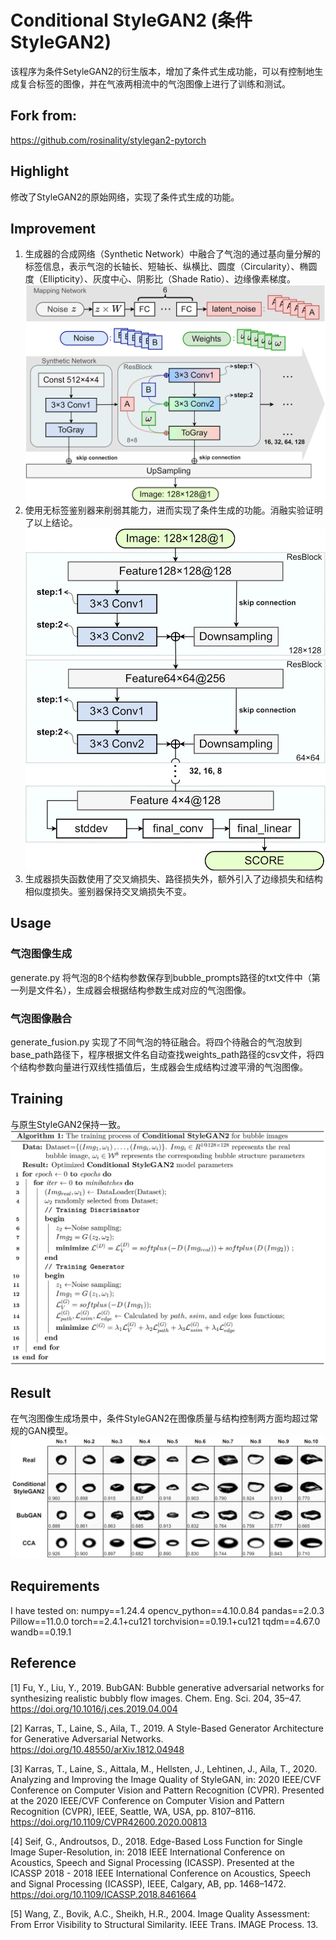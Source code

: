 # Conditional StyleGAN2 (条件StyleGAN2)

该程序为条件SetyleGAN2的衍生版本，增加了条件式生成功能，可以有控制地生成复合标签的图像，并在气液两相流中的气泡图像上进行了训练和测试。

## Fork from:
https://github.com/rosinality/stylegan2-pytorch

## Highlight
修改了StyleGAN2的原始网络，实现了条件式生成的功能。

## Improvement
1. 生成器的合成网络（Synthetic Network）中融合了气泡的通过基向量分解的标签信息，表示气泡的长轴长、短轴长、纵横比、圆度（Circularity）、椭圆度（Ellipticity）、灰度中心、阴影比（Shade Ratio）、边缘像素梯度。
![alt text](attachments/Generator.jpg)
2. 使用无标签鉴别器来削弱其能力，进而实现了条件生成的功能。消融实验证明了以上结论。![alt text](attachments/Discriminator.jpg)
3. 生成器损失函数使用了交叉熵损失、路径损失外，额外引入了边缘损失和结构相似度损失。鉴别器保持交叉熵损失不变。

## Usage
### 气泡图像生成
generate.py
将气泡的8个结构参数保存到bubble_prompts路径的txt文件中（第一列是文件名），生成器会根据结构参数生成对应的气泡图像。

### 气泡图像融合
generate_fusion.py
实现了不同气泡的特征融合。将四个待融合的气泡放到base_path路径下，程序根据文件名自动查找weights_path路径的csv文件，将四个结构参数向量进行双线性插值后，生成器会生成结构过渡平滑的气泡图像。

## Training
与原生StyleGAN2保持一致。
![alt text](attachments/Pseudocode.jpg)

## Result
在气泡图像生成场景中，条件StyleGAN2在图像质量与结构控制两方面均超过常规的GAN模型。
![alt text](<attachments/Comparison of the synthetic images and the real images..jpg>)

## Requirements
I have tested on:
numpy==1.24.4
opencv_python==4.10.0.84
pandas==2.0.3
Pillow==11.0.0
torch==2.4.1+cu121
torchvision==0.19.1+cu121
tqdm==4.67.0
wandb==0.19.1

## Reference
[1] Fu, Y., Liu, Y., 2019. BubGAN: Bubble generative adversarial networks for synthesizing realistic bubbly flow images. Chem. Eng. Sci. 204, 35–47. https://doi.org/10.1016/j.ces.2019.04.004

[2] Karras, T., Laine, S., Aila, T., 2019. A Style-Based Generator Architecture for Generative Adversarial Networks. https://doi.org/10.48550/arXiv.1812.04948

[3] Karras, T., Laine, S., Aittala, M., Hellsten, J., Lehtinen, J., Aila, T., 2020. Analyzing and Improving the Image Quality of StyleGAN, in: 2020 IEEE/CVF Conference on Computer Vision and Pattern Recognition (CVPR). Presented at the 2020 IEEE/CVF Conference on Computer Vision and Pattern Recognition (CVPR), IEEE, Seattle, WA, USA, pp. 8107–8116. https://doi.org/10.1109/CVPR42600.2020.00813

[4] Seif, G., Androutsos, D., 2018. Edge-Based Loss Function for Single Image Super-Resolution, in: 2018 IEEE International Conference on Acoustics, Speech and Signal Processing (ICASSP). Presented at the ICASSP 2018 - 2018 IEEE International Conference on Acoustics, Speech and Signal Processing (ICASSP), IEEE, Calgary, AB, pp. 1468–1472. https://doi.org/10.1109/ICASSP.2018.8461664

[5] Wang, Z., Bovik, A.C., Sheikh, H.R., 2004. Image Quality Assessment: From Error Visibility to Structural Similarity. IEEE Trans. IMAGE Process. 13.